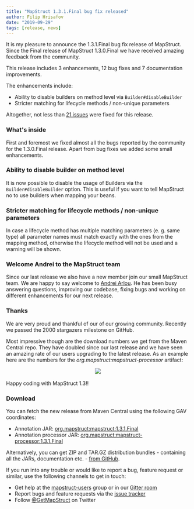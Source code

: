 ```yaml
---
title: "MapStruct 1.3.1.Final bug fix released"
author: Filip Hrisafov
date: "2019-09-29"
tags: [release, news]
---
```


It is my pleasure to announce the 1.3.1.Final bug fix release of MapStruct.
Since the Final release of MapStruct 1.3.0.Final we have received amazing feedback from the community.

This release includes 3 enhancements, 12 bug fixes and 7 documentation improvements.

The enhancements include:

* Ability to disable builders on method level via `Builder#disableBuilder`
* Stricter matching for lifecycle methods / non-unique parameters

<!--more-->

Altogether, not less than [21 issues](https://github.com/mapstruct/mapstruct/milestone/29?closed=1) were fixed for this release.

### What's inside

First and foremost we fixed almost all the bugs reported by the community for the 1.3.0.Final release.
Apart from bug fixes we added some small enhancements.

### Ability to disable builder on method level

It is now possible to disable the usage of Builders via the `Builder#disableBuilder` option.
This is useful if you want to tell MapStruct no to use builders when mapping your beans.

### Stricter matching for lifecycle methods / non-unique parameters

In case a lifecycle method has multiple matching parameters (e. g. same type)
all parameter names must match exactly with the ones from the mapping method,
otherwise the lifecycle method will not be used and a warning will be shown.

### Welcome Andrei to the MapStruct team

Since our last release we also have a new member join our small MapStruct team.
We are happy to say welcome to [Andrei Arlou](https://github.com/Captain1653).
He has been busy answering questions, improving our codebase, fixing bugs and working on different enhancements for our next release. 

### Thanks

We are very proud and thankful of our of our growing community.
Recently we passed the 2000 stargazers milestone on GitHub.

Most impressive though are the download numbers we get from the Maven Central repo.
They have doubled since our last release and we have seen an amazing rate of our users upgrading to the latest release.
As an example here are the numbers for the _org.mapstruct:mapstruct-processor_ artifact:

<div style="text-align:center">
    <img src="/images/downloads_09-2018_09-2019.png" style="padding-bottom: 3px;"/>
</div>

Happy coding with MapStruct 1.3!!

### Download

You can fetch the new release from Maven Central using the following GAV coordinates:

* Annotation JAR: [org.mapstruct:mapstruct:1.3.1.Final](http://search.maven.org/#artifactdetails|org.mapstruct|mapstruct|1.3.1.Final|jar)
* Annotation processor JAR: [org.mapstruct:mapstruct-processor:1.3.1.Final](http://search.maven.org/#artifactdetails|org.mapstruct|mapstruct-processor|1.3.1.Final|jar)

Alternatively, you can get ZIP and TAR.GZ distribution bundles - containing all the JARs, documentation etc. - [from GitHub](https://github.com/mapstruct/mapstruct/releases/tag/1.3.1.Final).

If you run into any trouble or would like to report a bug, feature request or similar, use the following channels to get in touch:

* Get help at the [mapstruct-users](https://groups.google.com/forum/?fromgroups#!forum/mapstruct-users) group or in our [Gitter room](https://gitter.im/mapstruct/mapstruct-users)
* Report bugs and feature requests via the [issue tracker](https://github.com/mapstruct/mapstruct/issues)
* Follow [@GetMapStruct](https://twitter.com/GetMapStruct) on Twitter
